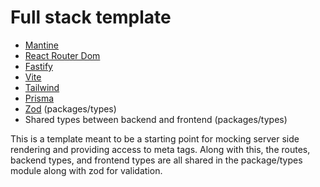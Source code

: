 # Full stack template

- [Mantine](https://mantine.dev/)
- [React Router Dom](https://reactrouter.com/en/main)
- [Fastify](https://fastify.dev/)
- [Vite](https://vitejs.dev/)
- [Tailwind](https://tailwindcss.com/)
- [Prisma](https://www.prisma.io/)
- [Zod](https://zod.dev/) (packages/types)
- Shared types between backend and frontend (packages/types)

This is a template meant to be a starting point for mocking server side rendering and providing access to meta tags. Along with this, the routes, backend types, and frontend types are all shared in the package/types module along with zod for validation.

